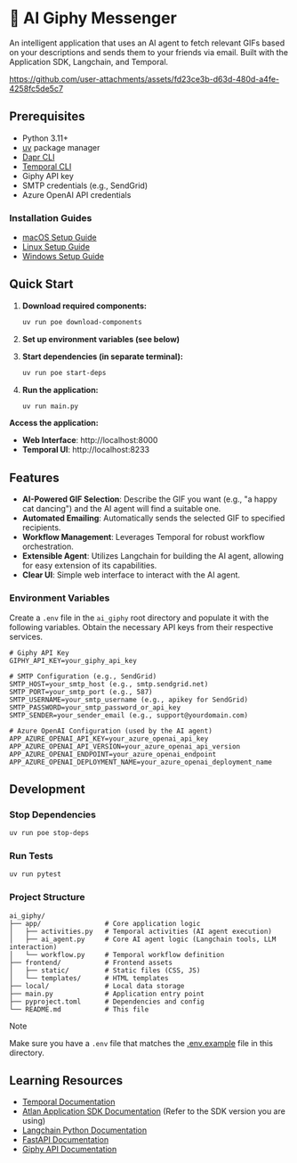 # 🤖 AI Giphy Messenger

An intelligent application that uses an AI agent to fetch relevant GIFs based on your descriptions and sends them to your friends via email. Built with the Application SDK, Langchain, and Temporal.

https://github.com/user-attachments/assets/fd23ce3b-d63d-480d-a4fe-4258fc5de5c7

## Prerequisites

- Python 3.11+
- [uv](https://docs.astral.sh/uv/) package manager
- [Dapr CLI](https://docs.dapr.io/getting-started/install-dapr-cli/)
- [Temporal CLI](https://docs.temporal.io/cli)
- Giphy API key
- SMTP credentials (e.g., SendGrid)
- Azure OpenAI API credentials

### Installation Guides
- [macOS Setup Guide](https://github.com/atlanhq/application-sdk/blob/main/docs/docs/setup/MAC.md)
- [Linux Setup Guide](https://github.com/atlanhq/application-sdk/blob/main/docs/docs/setup/LINUX.md)
- [Windows Setup Guide](https://github.com/atlanhq/application-sdk/blob/main/docs/docs/setup/WINDOWS.md)

## Quick Start


1. **Download required components:**
   ```bash
   uv run poe download-components
   ```

2. **Set up environment variables (see below)**

3. **Start dependencies (in separate terminal):**
   ```bash
   uv run poe start-deps
   ```

4. **Run the application:**
   ```bash
   uv run main.py
   ```

**Access the application:**
- **Web Interface**: http://localhost:8000
- **Temporal UI**: http://localhost:8233

## Features

- **AI-Powered GIF Selection**: Describe the GIF you want (e.g., "a happy cat dancing") and the AI agent will find a suitable one.
- **Automated Emailing**: Automatically sends the selected GIF to specified recipients.
- **Workflow Management**: Leverages Temporal for robust workflow orchestration.
- **Extensible Agent**: Utilizes Langchain for building the AI agent, allowing for easy extension of its capabilities.
- **Clear UI**: Simple web interface to interact with the AI agent.


### Environment Variables

Create a `.env` file in the `ai_giphy` root directory and populate it with the following variables. Obtain the necessary API keys from their respective services.

```env
# Giphy API Key
GIPHY_API_KEY=your_giphy_api_key

# SMTP Configuration (e.g., SendGrid)
SMTP_HOST=your_smtp_host (e.g., smtp.sendgrid.net)
SMTP_PORT=your_smtp_port (e.g., 587)
SMTP_USERNAME=your_smtp_username (e.g., apikey for SendGrid)
SMTP_PASSWORD=your_smtp_password_or_api_key
SMTP_SENDER=your_sender_email (e.g., support@yourdomain.com)

# Azure OpenAI Configuration (used by the AI agent)
APP_AZURE_OPENAI_API_KEY=your_azure_openai_api_key
APP_AZURE_OPENAI_API_VERSION=your_azure_openai_api_version
APP_AZURE_OPENAI_ENDPOINT=your_azure_openai_endpoint
APP_AZURE_OPENAI_DEPLOYMENT_NAME=your_azure_openai_deployment_name

```

## Development

### Stop Dependencies
```bash
uv run poe stop-deps
```

### Run Tests
```bash
uv run pytest
```

### Project Structure

```
ai_giphy/
├── app/                # Core application logic
│   ├── activities.py   # Temporal activities (AI agent execution)
│   ├── ai_agent.py     # Core AI agent logic (Langchain tools, LLM interaction)
│   └── workflow.py     # Temporal workflow definition
├── frontend/           # Frontend assets
│   ├── static/         # Static files (CSS, JS)
│   └── templates/      # HTML templates
├── local/              # Local data storage
├── main.py             # Application entry point
├── pyproject.toml      # Dependencies and config
└── README.md           # This file
```

> [!NOTE]
> Make sure you have a `.env` file that matches the [.env.example](.env.example) file in this directory.

## Learning Resources

-   [Temporal Documentation](https://docs.temporal.io/)
-   [Atlan Application SDK Documentation](https://github.com/atlanhq/application-sdk/tree/main/docs) (Refer to the SDK version you are using)
-   [Langchain Python Documentation](https://python.langchain.com/)
-   [FastAPI Documentation](https://fastapi.tiangolo.com/)
-   [Giphy API Documentation](https://developers.giphy.com/docs/api)
